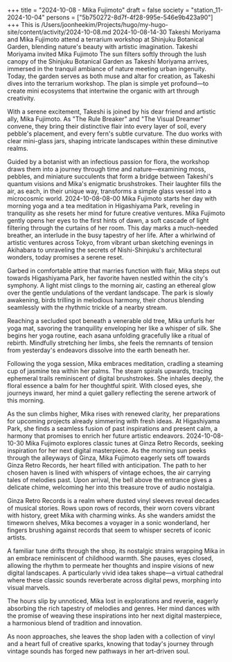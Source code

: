 +++
title = "2024-10-08 - Mika Fujimoto"
draft = false
society = "station_11-2024-10-04"
persons = ["5b750272-8d7f-4f28-995e-546e9b423a90"]
+++
This is /Users/joonheekim/Projects/hugo/my-hugo-site/content/activity/2024-10-08.md
2024-10-08-14-30
Takeshi Moriyama and Mika Fujimoto attend a terrarium workshop at Shinjuku Botanical Garden, blending nature's beauty with artistic imagination.
Takeshi Moriyama invited Mika Fujimoto
The sun filters softly through the lush canopy of the Shinjuku Botanical Garden as Takeshi Moriyama arrives, immersed in the tranquil ambiance of nature meeting urban ingenuity. Today, the garden serves as both muse and altar for creation, as Takeshi dives into the terrarium workshop. The plan is simple yet profound—to create mini ecosystems that intertwine the organic with art through creativity.

With a serene excitement, Takeshi is joined by his dear friend and artistic ally, Mika Fujimoto. As "The Rule Breaker" and "The Visual Dreamer" convene, they bring their distinctive flair into every layer of soil, every pebble's placement, and every fern's subtle curvature. The duo works with clear mini-glass jars, shaping intricate landscapes within these diminutive realms.

Guided by a botanist with an infectious passion for flora, the workshop draws them into a journey through time and nature—examining moss, pebbles, and miniature succulents that form a bridge between Takeshi's quantum visions and Mika's enigmatic brushstrokes. Their laughter fills the air, as each, in their unique way, transforms a simple glass vessel into a microcosmic world.
2024-10-08-08-00
Mika Fujimoto starts her day with morning yoga and a tea meditation in Higashiyama Park, reveling in tranquility as she resets her mind for future creative ventures.
Mika Fujimoto gently opens her eyes to the first hints of dawn, a soft cascade of light filtering through the curtains of her room. This day marks a much-needed breather, an interlude in the busy tapestry of her life. After a whirlwind of artistic ventures across Tokyo, from vibrant urban sketching evenings in Akihabara to unraveling the secrets of Nishi-Shinjuku's architectural wonders, today promises a serene reset.

Garbed in comfortable attire that marries function with flair, Mika steps out towards Higashiyama Park, her favorite haven nestled within the city's symphony. A light mist clings to the morning air, casting an ethereal glow over the gentle undulations of the verdant landscape. The park is slowly awakening, birds trilling in melodious harmony, their chorus blending seamlessly with the rhythmic trickle of a nearby stream.

Reaching a secluded spot beneath a venerable old tree, Mika unfurls her yoga mat, savoring the tranquility enveloping her like a whisper of silk. She begins her yoga routine, each asana unfolding gracefully like a ritual of rebirth. Mindfully stretching her limbs, she feels the remnants of tension from yesterday's endeavors dissolve into the earth beneath her.

Following the yoga session, Mika embraces meditation, cradling a steaming cup of jasmine tea within her palms. The steam spirals upwards, tracing ephemeral trails reminiscent of digital brushstrokes. She inhales deeply, the floral essence a balm for her thoughtful spirit. With closed eyes, she journeys inward, her mind a quiet gallery reflecting the serene artwork of this morning.

As the sun climbs higher, Mika rises with renewed clarity, her preparations for upcoming projects already simmering with fresh ideas. At Higashiyama Park, she finds a seamless fusion of past inspirations and present calm, a harmony that promises to enrich her future artistic endeavors.
2024-10-08-10-30
Mika Fujimoto explores classic tunes at Ginza Retro Records, seeking inspiration for her next digital masterpiece.
As the morning sun peeks through the alleyways of Ginza, Mika Fujimoto eagerly sets off towards Ginza Retro Records, her heart filled with anticipation. The path to her chosen haven is lined with whispers of vintage echoes, the air carrying tales of melodies past. Upon arrival, the bell above the entrance gives a delicate chime, welcoming her into this treasure trove of audio nostalgia.

Ginza Retro Records is a realm where dusted vinyl sleeves reveal decades of musical stories. Rows upon rows of records, their worn covers vibrant with history, greet Mika with charming winks. As she wanders amidst the timeworn shelves, Mika becomes a voyager in a sonic wonderland, her fingers brushing against records that seem to whisper secrets of iconic artists.

A familiar tune drifts through the shop, its nostalgic strains wrapping Mika in an embrace reminiscent of childhood warmth. She pauses, eyes closed, allowing the rhythm to permeate her thoughts and inspire visions of new digital landscapes. A particularly vivid idea takes shape—a virtual cathedral where these classic sounds reverberate across digital pews, morphing into visual marvels.

The hours slip by unnoticed, Mika lost in explorations and reverie, eagerly absorbing the rich tapestry of melodies and genres. Her mind dances with the promise of weaving these inspirations into her next digital masterpiece, a harmonious blend of tradition and innovation. 

As noon approaches, she leaves the shop laden with a collection of vinyl and a heart full of creative sparks, knowing that today's journey through vintage sounds has forged new pathways in her art-driven soul.
